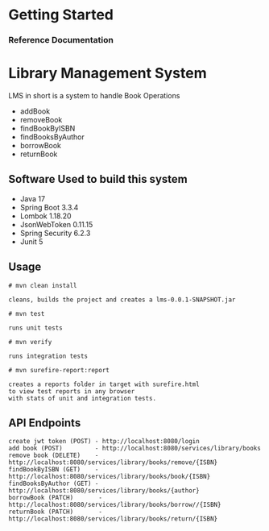 # Getting Started

### Reference Documentation
# Library Management System

LMS in short is a system to handle Book Operations

* addBook
* removeBook
* findBookByISBN
* findBooksByAuthor
* borrowBook
* returnBook

## Software Used to build this system

* Java 17
* Spring Boot 3.3.4
* Lombok 1.18.20
* JsonWebToken 0.11.15
* Spring Security 6.2.3
* Junit 5

## Usage

```lms
# mvn clean install

cleans, builds the project and creates a lms-0.0.1-SNAPSHOT.jar

# mvn test

runs unit tests

# mvn verify

runs integration tests

# mvn surefire-report:report

creates a reports folder in target with surefire.html 
to view test reports in any browser 
with stats of unit and integration tests.
```
## API Endpoints
```endpoints
create jwt token (POST) - http://localhost:8080/login
add book (POST)         - http://localhost:8080/services/library/books
remove book (DELETE)    - http://localhost:8080/services/library/books/remove/{ISBN}
findBookByISBN (GET)    - http://localhost:8080/services/library/books/book/{ISBN}
findBooksByAuthor (GET) - http://localhost:8080/services/library/books/{author}
borrowBook (PATCH)       - http://localhost:8080/services/library/books/borrow//{ISBN}
returnBook (PATCH)       - http://localhost:8080/services/library/books/return/{ISBN}
